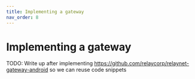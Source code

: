 ```yaml
---
title: Implementing a gateway
nav_order: 8
---
```

# Implementing a gateway

TODO: Write up after implementing https://github.com/relaycorp/relaynet-gateway-android so we can reuse code snippets
